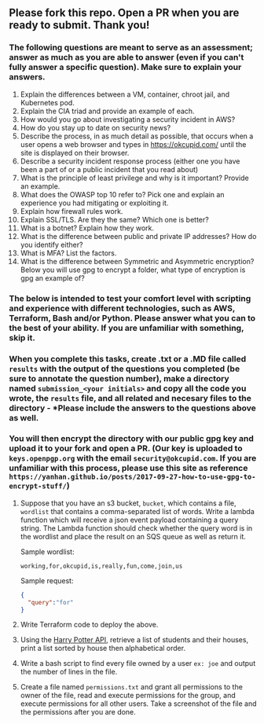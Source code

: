 ## Please fork this repo. Open a PR when you are ready to submit. Thank you!

### The following questions are meant to serve as an assessment; answer as much as you are able to answer (even if you can't fully answer a specific question). Make sure to explain your answers.




1. Explain the differences between a VM, container, chroot jail, and Kubernetes pod.
2. Explain the CIA triad and provide an example of each.
3. How would you go about investigating a security incident in AWS?
4. How do you stay up to date on security news?
5. Describe the process, in as much detail as possible, that occurs when a user opens a web browser and types in <https://okcupid.com/> until the site is displayed on their browser.
6. Describe a security incident response process (either one you have been a part of or a public incident that you read about)
7. What is the principle of least privilege and why is it important? Provide an example.
8. What does the OWASP top 10 refer to? Pick one and explain an experience you had mitigating or exploiting it. 
9. Explain how firewall rules work.
10. Explain SSL/TLS. Are they the same? Which one is better?
11. What is a botnet? Explain how they work. 
12. What is the difference between public and private IP addresses? How do you identify either? 
13. What is MFA? List the factors.
14. What is the difference between Symmetric and Asymmetric encryption? Below you will use gpg to encrypt a folder, what type of encryption is gpg an example of?

### The below is intended to test your comfort level with scripting and experience with different technologies, such as AWS, Terraform, Bash and/or Python. Please answer what you can to the best of your ability. If you are unfamiliar with something, skip it. 
### When you complete this tasks, create .txt or a .MD file called `results` with the output of the questions you completed (be sure to annotate the question number), make a directory named `submission_<your initials>` and copy all the code you wrote, the `results` file, and all related and necesary files to the directory - *Please include the answers to the questions above as well. 
### You will then encrypt the directory with our public gpg key and upload it to your fork and open a PR. (Our key is uploaded to `keys.openpgp.org` with the email `security@okcupid.com`. If you are unfamiliar with this process, please use this site as reference `https://yanhan.github.io/posts/2017-09-27-how-to-use-gpg-to-encrypt-stuff/`)

1. Suppose that you have an s3 bucket, `bucket`, which contains a file, `wordlist` that contains a comma-separated list of words. Write a lambda function which will  receive a json event payload containing a query string. The Lambda function should check whether the query word is in the wordlist and place the result on an SQS queue as well as return it.

   Sample wordlist:

   ``` 
   working,for,okcupid,is,really,fun,come,join,us
   ```

   Sample request:

   ``` json
   {
     "query":"for"
   }
   ```
2. Write Terraform code to deploy the above.
3. Using the [Harry Potter API](https://hp-api.herokuapp.com/), retrieve a list of students and their houses, print a list sorted by house then alphabetical order.
4. Write a bash script to find every file owned by a user `ex: joe` and output the number of lines in the file.
5. Create a file named `permissions.txt` and grant all permissions to the owner of the file, read and execute permissions for the group, and execute permissions for all other users. Take a screenshot of the file and the permissions after you are done.
